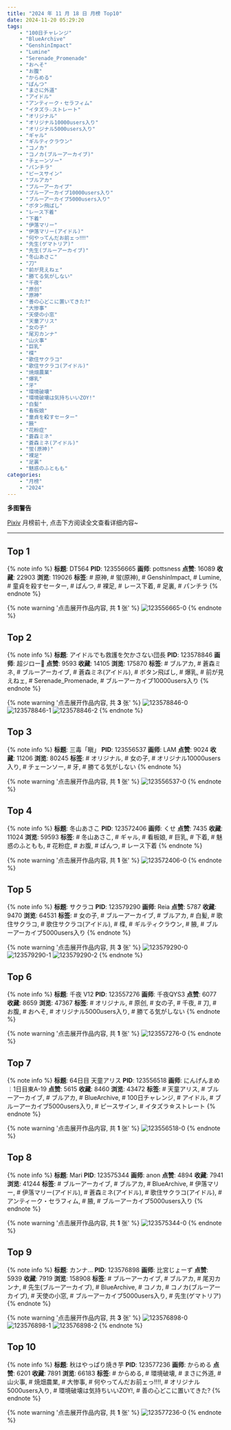 ```yaml
---
title: "2024 年 11 月 18 日 月榜 Top10"
date: 2024-11-20 05:29:20
tags:
    - "100日チャレンジ"
    - "BlueArchive"
    - "GenshinImpact"
    - "Lumine"
    - "Serenade_Promenade"
    - "おへそ"
    - "お腹"
    - "からめる"
    - "ぱんつ"
    - "まさに外道"
    - "アイドル"
    - "アンティーク・セラフィム"
    - "イタズラ☆ストレート"
    - "オリジナル"
    - "オリジナル10000users入り"
    - "オリジナル5000users入り"
    - "ギャル"
    - "ギルティクラウン"
    - "コノカ"
    - "コノカ(ブルーアーカイブ)"
    - "チェーンソー"
    - "パンチラ"
    - "ピースサイン"
    - "ブルアカ"
    - "ブルーアーカイブ"
    - "ブルーアーカイブ10000users入り"
    - "ブルーアーカイブ5000users入り"
    - "ボタン飛ばし"
    - "レース下着"
    - "下着"
    - "伊落マリー"
    - "伊落マリー(アイドル)"
    - "何やってんだお前ェっ‼‼"
    - "先生(ゲマトリア)"
    - "先生(ブルーアーカイブ)"
    - "冬山あさこ"
    - "刀"
    - "前が見えねェ"
    - "勝てる気がしない"
    - "千夜"
    - "原创"
    - "原神"
    - "善の心どこに置いてきた?"
    - "大惨事"
    - "天使の小窓"
    - "天童アリス"
    - "女の子"
    - "尾刃カンナ"
    - "山火事"
    - "巨乳"
    - "楪"
    - "歌住サクラコ"
    - "歌住サクラコ(アイドル)"
    - "焼畑農業"
    - "爆乳"
    - "牙"
    - "環境破壊"
    - "環境破壊は気持ちいいZOY!"
    - "白髪"
    - "看板娘"
    - "童貞を殺すセーター"
    - "腋"
    - "花粉症"
    - "蒼森ミネ"
    - "蒼森ミネ(アイドル)"
    - "蛍(原神)"
    - "裸足"
    - "足裏"
    - "魅惑のふともも"
categories:
    - "月榜"
    - "2024"
---
```


<i class="fa fa-triangle-exclamation"></i>**多图警告**<i class="fa fa-triangle-exclamation"></i>

[Pixiv](https://www.pixiv.net/) 月榜前十, 点击下方阅读全文查看详细内容~

<!-- more -->

---

## Top 1

{% note info %}
**标题**: DT564
**PID**: 123556665 **画师**: pottsness
**点赞**: 16089 **收藏**: 22903 **浏览**: 119026
**标签**: # 原神, # 蛍(原神), # GenshinImpact, # Lumine, # 童貞を殺すセーター, # ぱんつ, # 裸足, # レース下着, # 足裏, # パンチラ
{% endnote %}

{% note warning '点击展开作品内容, 共 **1** 张' %}
![123556665-0](https://i.pixiv.re/img-original/img/2024/10/22/00/00/45/123556665_p0.jpg)
{% endnote %}

## Top 2

{% note info %}
**标题**: アイドルでも救護を欠かさない団長
**PID**: 123578846 **画师**: 超ジロー🔞
**点赞**: 9593 **收藏**: 14105 **浏览**: 175870
**标签**: # ブルアカ, # 蒼森ミネ, # ブルーアーカイブ, # 蒼森ミネ(アイドル), # ボタン飛ばし, # 爆乳, # 前が見えねェ, # Serenade_Promenade, # ブルーアーカイブ10000users入り
{% endnote %}

{% note warning '点击展开作品内容, 共 **3** 张' %}
![123578846-0](https://i.pixiv.re/img-original/img/2024/10/22/21/00/12/123578846_p0.jpg)
![123578846-1](https://i.pixiv.re/img-original/img/2024/10/22/21/00/12/123578846_p1.jpg)
![123578846-2](https://i.pixiv.re/img-original/img/2024/10/22/21/00/12/123578846_p2.jpg)
{% endnote %}

## Top 3

{% note info %}
**标题**: 三毒「瞋」
**PID**: 123556537 **画师**: LAM
**点赞**: 9024 **收藏**: 11206 **浏览**: 80245
**标签**: # オリジナル, # 女の子, # オリジナル10000users入り, # チェーンソー, # 牙, # 勝てる気がしない
{% endnote %}

{% note warning '点击展开作品内容, 共 **1** 张' %}
![123556537-0](https://i.pixiv.re/img-original/img/2024/10/22/00/00/11/123556537_p0.png)
{% endnote %}

## Top 4

{% note info %}
**标题**: 冬山あさこ
**PID**: 123572406 **画师**: くせ
**点赞**: 7435 **收藏**: 11024 **浏览**: 59593
**标签**: # 冬山あさこ, # ギャル, # 看板娘, # 巨乳, # 下着, # 魅惑のふともも, # 花粉症, # お腹, # ぱんつ, # レース下着
{% endnote %}

{% note warning '点击展开作品内容, 共 **1** 张' %}
![123572406-0](https://i.pixiv.re/img-original/img/2024/10/22/17/00/05/123572406_p0.png)
{% endnote %}

## Top 5

{% note info %}
**标题**: サクラコ
**PID**: 123579290 **画师**: Reia
**点赞**: 5787 **收藏**: 9470 **浏览**: 64531
**标签**: # 女の子, # ブルーアーカイブ, # ブルアカ, # 白髪, # 歌住サクラコ, # 歌住サクラコ(アイドル), # 楪, # ギルティクラウン, # 腋, # ブルーアーカイブ5000users入り
{% endnote %}

{% note warning '点击展开作品内容, 共 **3** 张' %}
![123579290-0](https://i.pixiv.re/img-original/img/2024/10/22/21/53/27/123579290_p0.png)
![123579290-1](https://i.pixiv.re/img-original/img/2024/10/22/21/53/27/123579290_p1.png)
![123579290-2](https://i.pixiv.re/img-original/img/2024/10/22/21/53/27/123579290_p2.png)
{% endnote %}

## Top 6

{% note info %}
**标题**: 千夜 V12
**PID**: 123557276 **画师**: 千夜QYS3
**点赞**: 6077 **收藏**: 8659 **浏览**: 47367
**标签**: # オリジナル, # 原创, # 女の子, # 千夜, # 刀, # お腹, # おへそ, # オリジナル5000users入り, # 勝てる気がしない
{% endnote %}

{% note warning '点击展开作品内容, 共 **1** 张' %}
![123557276-0](https://i.pixiv.re/img-original/img/2024/10/22/00/11/19/123557276_p0.jpg)
{% endnote %}

## Top 7

{% note info %}
**标题**: 64日目 天童アリス
**PID**: 123556518 **画师**: にんげんまめ￤1日目東A-19
**点赞**: 5615 **收藏**: 8460 **浏览**: 43472
**标签**: # 天童アリス, # ブルーアーカイブ, # ブルアカ, # BlueArchive, # 100日チャレンジ, # アイドル, # ブルーアーカイブ5000users入り, # ピースサイン, # イタズラ☆ストレート
{% endnote %}

{% note warning '点击展开作品内容, 共 **1** 张' %}
![123556518-0](https://i.pixiv.re/img-original/img/2024/10/22/00/26/27/123556518_p0.png)
{% endnote %}

## Top 8

{% note info %}
**标题**: Mari
**PID**: 123575344 **画师**: anon
**点赞**: 4894 **收藏**: 7941 **浏览**: 41244
**标签**: # ブルーアーカイブ, # ブルアカ, # BlueArchive, # 伊落マリー, # 伊落マリー(アイドル), # 蒼森ミネ(アイドル), # 歌住サクラコ(アイドル), # アンティーク・セラフィム, # 腋, # ブルーアーカイブ5000users入り
{% endnote %}

{% note warning '点击展开作品内容, 共 **1** 张' %}
![123575344-0](https://i.pixiv.re/img-original/img/2024/10/22/19/00/02/123575344_p0.jpg)
{% endnote %}

## Top 9

{% note info %}
**标题**: カンナ…
**PID**: 123576898 **画师**: 比宮じょーず
**点赞**: 5939 **收藏**: 7919 **浏览**: 158908
**标签**: # ブルーアーカイブ, # ブルアカ, # 尾刃カンナ, # 先生(ブルーアーカイブ), # BlueArchive, # コノカ, # コノカ(ブルーアーカイブ), # 天使の小窓, # ブルーアーカイブ5000users入り, # 先生(ゲマトリア)
{% endnote %}

{% note warning '点击展开作品内容, 共 **3** 张' %}
![123576898-0](https://i.pixiv.re/img-original/img/2024/11/10/20/06/57/123576898_p0.png)
![123576898-1](https://i.pixiv.re/img-original/img/2024/11/10/20/06/57/123576898_p1.png)
![123576898-2](https://i.pixiv.re/img-original/img/2024/11/10/20/06/57/123576898_p2.png)
{% endnote %}

## Top 10

{% note info %}
**标题**: 秋はやっぱり焼き芋
**PID**: 123577236 **画师**: からめる
**点赞**: 6201 **收藏**: 7891 **浏览**: 66183
**标签**: # からめる, # 環境破壊, # まさに外道, # 山火事, # 焼畑農業, # 大惨事, # 何やってんだお前ェっ‼‼, # オリジナル5000users入り, # 環境破壊は気持ちいいZOY!, # 善の心どこに置いてきた?
{% endnote %}

{% note warning '点击展开作品内容, 共 **1** 张' %}
![123577236-0](https://i.pixiv.re/img-original/img/2024/10/22/20/05/02/123577236_p0.jpg)
{% endnote %}
